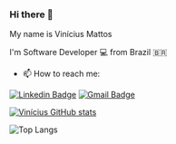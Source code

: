 ### Hi there 👋

My name is Vinícius Mattos

I'm Software Developer 💻 from Brazil 🇧🇷
- 📫 How to reach me: 

<a href="https://www.linkedin.com/in/vin%C3%ADcius-mattos-2832a663/" target="_blank"><img src="https://img.shields.io/badge/LinkedIn-0077B5?style=for-the-badge&logo=linkedin&logoColor=white" alt="Linkedin Badge" /></a>
<a href="mailto:viniciusmattos99@gmail.com" target="_blank"><img src="https://img.shields.io/badge/Gmail-D14836?style=for-the-badge&logo=gmail&logoColor=white" alt="Gmail Badge" /></a>


[![Vinícius GitHub stats](https://github-readme-stats.vercel.app/api?username=viniciusdeoliveira99&show_icons=true&theme=radical)](https://github.com/viniciusdeoliveira99)

![Top Langs](https://github-readme-stats.vercel.app/api/top-langs/?username=viniciusdeoliveira99&size_weight=0.5&count_weight=0.5&show_icons=true&theme=radical)
